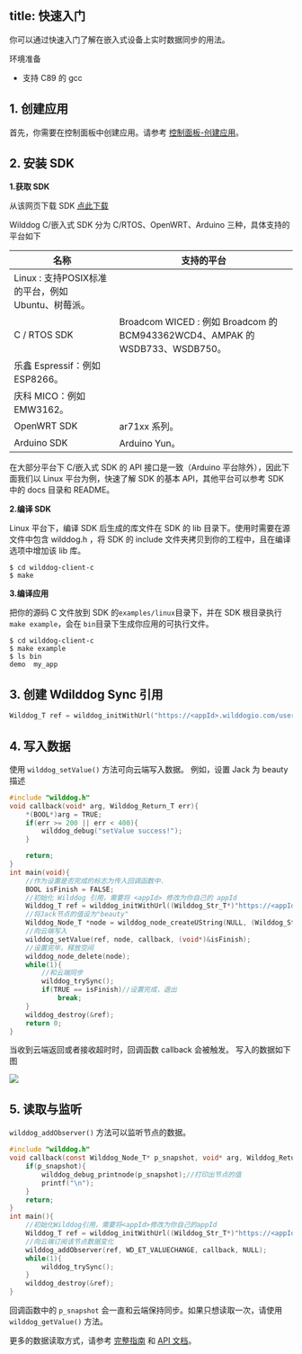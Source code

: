 
title: 快速入门
---
你可以通过快速入门了解在嵌入式设备上实时数据同步的用法。

<div class="env">
    <p class="env-title">环境准备</p>
    <ul>
        <li> 支持 C89 的 gcc </li>
    </ul>
</div>

## 1. 创建应用

首先，你需要在控制面板中创建应用。请参考 [控制面板-创建应用](/console/creat.html)。

## 2. 安装 SDK

**1.获取 SDK**

从该网页下载 SDK [点此下载](https://www.wilddog.com/download/)

Wilddog C/嵌入式 SDK 分为 C/RTOS、OpenWRT、Arduino 三种，具体支持的平台如下

名称 | 支持的平台
---- | ----
 | Linux : 支持POSIX标准的平台，例如 Ubuntu、树莓派。
C / RTOS SDK | Broadcom WICED : 例如 Broadcom 的 BCM943362WCD4、AMPAK 的 WSDB733、WSDB750。
 | 乐鑫 Espressif：例如 ESP8266。
 | 庆科 MICO：例如 EMW3162。
OpenWRT SDK | ar71xx 系列。
Arduino SDK | Arduino Yun。

在大部分平台下 C/嵌入式 SDK 的 API 接口是一致（Arduino 平台除外），因此下面我们以 Linux 平台为例，快速了解 SDK 的基本 API，其他平台可以参考 SDK 中的 docs 目录和 README。

**2.编译 SDK**

Linux 平台下，编译 SDK 后生成的库文件在 SDK 的 lib 目录下。使用时需要在源文件中包含 wilddog.h ，将 SDK 的 include 文件夹拷贝到你的工程中，且在编译选项中增加该 lib 库。

    $ cd wilddog-client-c
    $ make 

**3.编译应用**

把你的源码 C 文件放到 SDK 的`examples/linux`目录下，并在 SDK 根目录执行`make example`，会在 `bin`目录下生成你应用的可执行文件。

    $ cd wilddog-client-c
    $ make example
    $ ls bin
    demo  my_app

## 3. 创建 Wdilddog Sync 引用

```c
Wilddog_T ref = wilddog_initWithUrl("https://<appId>.wilddogio.com/users/Jack");
```

## 4. 写入数据

使用 `wilddog_setValue()` 方法可向云端写入数据。
例如，设置 Jack 为 beauty 描述
```c
#include "wilddog.h"
void callback(void* arg, Wilddog_Return_T err){
    *(BOOL*)arg = TRUE;
    if(err >= 200 || err < 400){
        wilddog_debug("setValue success!");
    }

    return;
}
int main(void){
    //作为设置是否完成的标志为传入回调函数中.
    BOOL isFinish = FALSE;
    //初始化 Wilddog 引用，需要将 <appId> 修改为你自己的 appId
    Wilddog_T ref = wilddog_initWithUrl((Wilddog_Str_T*)"https://<appId>.wilddogio.com/users/Jack");
    //将Jack节点的值设为"beauty"
    Wilddog_Node_T *node = wilddog_node_createUString(NULL, (Wilddog_Str_T*)"beauty");
    //向云端写入
    wilddog_setValue(ref, node, callback, (void*)&isFinish);
    //设置完毕，释放空间
    wilddog_node_delete(node);
    while(1){
        //和云端同步
        wilddog_trySync();
        if(TRUE == isFinish)//设置完成，退出
            break;
    }
    wilddog_destroy(&ref);
    return 0;
}
```
当收到云端返回或者接收超时时，回调函数 callback 会被触发。
写入的数据如下图

 <img src="/images/c_quickstart.png" >

## 5. 读取与监听 

`wilddog_addObserver()` 方法可以监听节点的数据。

```c
#include "wilddog.h"
void callback(const Wilddog_Node_T* p_snapshot, void* arg, Wilddog_Return_T err){
    if(p_snapshot){
        wilddog_debug_printnode(p_snapshot);//打印出节点的值
        printf("\n");
    }
    return;
}
int main(){
    //初始化Wilddog引用，需要将<appId>修改为你自己的appId
    Wilddog_T ref = wilddog_initWithUrl((Wilddog_Str_T*)"https://<appId>.wilddogio.com/users/Jack");
    //向云端订阅该节点数据变化
    wilddog_addObserver(ref, WD_ET_VALUECHANGE, callback, NULL);
    while(1){
        wilddog_trySync();
    }
    wilddog_destroy(&ref);
}
```
回调函数中的 `p_snapshot` 会一直和云端保持同步。如果只想读取一次，请使用 `wilddog_getValue()` 方法。

更多的数据读取方式，请参考 [完整指南](/guide/sync/c/config-and-porting.html) 和 [API 文档](/api/sync/c/api.html)。
